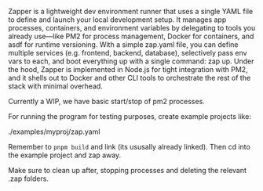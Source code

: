 Zapper is a lightweight dev environment runner that uses a single YAML file to define and launch your local development setup. It manages app processes, containers, and environment variables by delegating to tools you already use—like PM2 for process management, Docker for containers, and asdf for runtime versioning. With a simple zap.yaml file, you can define multiple services (e.g. frontend, backend, database), selectively pass env vars to each, and boot everything up with a single command: zap up. Under the hood, Zapper is implemented in Node.js for tight integration with PM2, and it shells out to Docker and other CLI tools to orchestrate the rest of the stack with minimal overhead.

Currently a WIP, we have basic start/stop of pm2 processes.

For running the program for testing purposes, create example projects like:

./examples/myproj/zap.yaml

Remember to `pnpm build` and link (its ususally already linked). Then cd into the example project and zap away.

Make sure to clean up after, stopping processes and deleting the relevant .zap folders.
